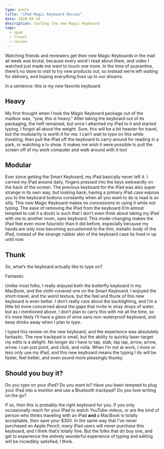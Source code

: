 ```yaml
---
type: posts
title: "iPad Magic Keyboard Review"
date: 2020-04-24
description: testing the new Magic Keyboard
tags:
  - ipad
  - travel
  - review
---
```


Watching friends and reviewers get their new Magic Keyboards in the mail all week was brutal, because every word I read about them, and video I watched just made me want to touch one more. In the time of quarantine, there’s no store to visit to try new products out, so instead we’re left waiting for delivery, and hoping everything lives up to our dreams. 

In a sentence: this is my new favorite keyboard.

## Heavy

My first thought when I took the Magic Keyboard package out of the mailbox was, “yow, this _is_ heavy.” After taking the keyboard out of its packaging, the heft remained, but once I attached my iPad to it and started typing, I forgot all about the weight. Sure, this will be a bit heavier for travel, but the modularity is worth it for me. I can’t wait to type on this while traveling, then pull the iPad off the keyboard to carry around for reading in a park, or watching a tv show. It makes me wish it were possible to pull the screen off of my work computer and walk around with it too! 

## Modular

Ever since getting the Smart Keyboard, my iPad basically never left it. I carried my iPad around daily, fingers pressed into the keys awkwardly on the back of the screen. The previous keyboard for the iPad was also super strange in its own way, but looking back, having a primary iPad case expose you to the keyboard buttons constantly when all you want to do is read is so silly. This new Magic Keyboard makes no concessions to using it while _not_ typing. The ease of removing the iPad from the keyboard (I’m almost tempted to call it a dock) is such that I don’t even think about taking my iPad with me to another room, sans keyboard. This mode-changing makes the iPad feel even more futuristic than it did before, especially because my hands are only now becoming accustomed to the thin, metallic body of the iPad, instead of the strange rubber skin of the keyboard case its lived in up until now.

## Thunk

So, what’s the keyboard actually like to type on?

Fantastic. 

Unlike most folks, I really enjoyed both the butterfly keyboard in my MacBook, and the cloth-covered one on the Smart Keyboard. I enjoyed the short-travel, and the weird texture, but the feel and thunk of this new keyboard is even better. I don’t really care about the backlighting, and I’m a little bit more concerned about the gaps that invite in stray drops of water, but as I mentioned above, I don’t plan to carry this with me all the time, so it’s more likely I’ll have a glass of wine sans non-waterproof keyboard, and keep drinks away when I plan to _type_.

I typed this review on the new keyboard, and the experience was absolutely fantastic. The new trackpad _is_ small, but the ability to quickly laser-target my edits is a delight. No longer do I have to tap, stab, tap tap, arrow, arrow, arrow. I can just point, and click, and voila. When I’m not at work, I more or less _only_ use my iPad, and this new keyboard means the typing I do will be faster, feel better, and even sound more pleasingly thunky.

## Should you buy it?

Do you type on your iPad? Do you want to? Have you been tempted to plug your iPad into a monitor and use a Bluetooth trackpad? Do you love writing on the go?

If so, then this is probably the right keyboard for you. If you only occasionally reach for your iPad to watch YouTube videos, or are the kind of person who thinks traveling with an iPad **and** a MacBook is totally acceptable, then save your $300. In the same way that I’ve never purchased an Apple Pencil, many iPad users will never purchase this keyboard, and I think that’s totally fine. But the folks that do buy one, and get to experience the entirely wonderful experience of typing and editing will be incredibly satisfied, I think.